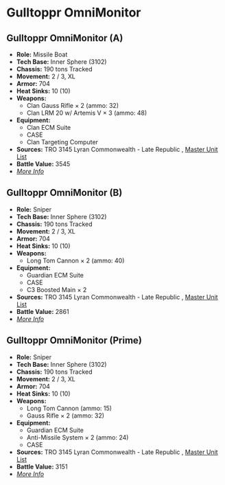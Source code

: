 # Gulltoppr OmniMonitor 

## Gulltoppr OmniMonitor (A) 

- **Role:** Missile Boat 
- **Tech Base:** Inner Sphere (3102) 
- **Chassis:** 190 tons Tracked 
- **Movement:** 2 / 3, XL 
- **Armor:** 704 
- **Heat Sinks:** 10 (10) 
- **Weapons:** 
  - Clan Gauss Rifle × 2 (ammo: 32) 
  - Clan LRM 20 w/ Artemis V × 3 (ammo: 48) 
- **Equipment:** 
  - Clan ECM Suite 
  - CASE 
  - Clan Targeting Computer 
- **Sources:** TRO 3145 Lyran Commonwealth - Late Republic , [Master Unit List](http://masterunitlist.info/Unit/Details/6607) 
- **Battle Value:** 3545 
- [*More Info*](gulltoppr_omnimonitor/gulltoppr_omnimonitor_a.md) 

## Gulltoppr OmniMonitor (B) 

- **Role:** Sniper 
- **Tech Base:** Inner Sphere (3102) 
- **Chassis:** 190 tons Tracked 
- **Movement:** 2 / 3, XL 
- **Armor:** 704 
- **Heat Sinks:** 10 (10) 
- **Weapons:** 
  - Long Tom Cannon × 2 (ammo: 40) 
- **Equipment:** 
  - Guardian ECM Suite 
  - CASE 
  - C3 Boosted Main × 2 
- **Sources:** TRO 3145 Lyran Commonwealth - Late Republic , [Master Unit List](http://masterunitlist.info/Unit/Details/6608) 
- **Battle Value:** 2861 
- [*More Info*](gulltoppr_omnimonitor/gulltoppr_omnimonitor_b.md) 

## Gulltoppr OmniMonitor (Prime) 

- **Role:** Sniper 
- **Tech Base:** Inner Sphere (3102) 
- **Chassis:** 190 tons Tracked 
- **Movement:** 2 / 3, XL 
- **Armor:** 704 
- **Heat Sinks:** 10 (10) 
- **Weapons:** 
  - Long Tom Cannon (ammo: 15) 
  - Gauss Rifle × 2 (ammo: 32) 
- **Equipment:** 
  - Guardian ECM Suite 
  - Anti-Missile System × 2 (ammo: 24) 
  - CASE 
- **Sources:** TRO 3145 Lyran Commonwealth - Late Republic , [Master Unit List](http://masterunitlist.info/Unit/Details/6606) 
- **Battle Value:** 3151 
- [*More Info*](gulltoppr_omnimonitor/gulltoppr_omnimonitor_prime.md) 

